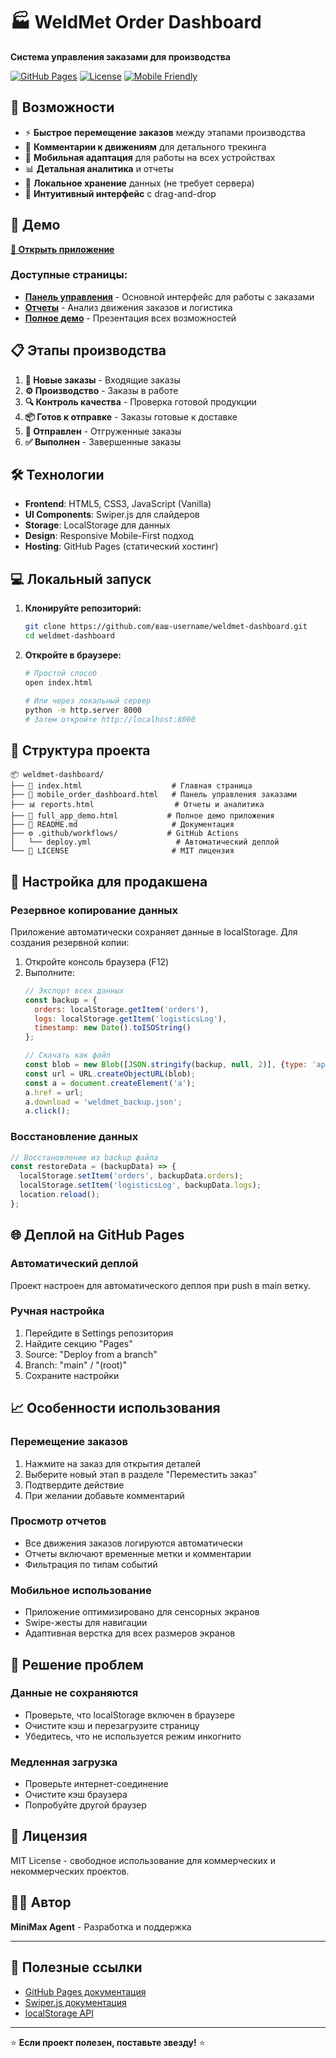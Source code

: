# 🏭 WeldMet Order Dashboard

**Система управления заказами для производства**

[![GitHub Pages](https://img.shields.io/badge/GitHub-Pages-brightgreen?logo=github)](https://ваш-username.github.io/weldmet-dashboard/)
[![License](https://img.shields.io/badge/License-MIT-blue.svg)](LICENSE)
[![Mobile Friendly](https://img.shields.io/badge/Mobile-Friendly-green.svg)]()

## 🌟 Возможности

- ⚡ **Быстрое перемещение заказов** между этапами производства
- 💬 **Комментарии к движениям** для детального трекинга
- 📱 **Мобильная адаптация** для работы на всех устройствах
- 📊 **Детальная аналитика** и отчеты
- 💾 **Локальное хранение** данных (не требует сервера)
- 🎯 **Интуитивный интерфейс** с drag-and-drop

## 🚀 Демо

**[📱 Открыть приложение](https://ваш-username.github.io/weldmet-dashboard/)**

### Доступные страницы:

- **[Панель управления](mobile_order_dashboard.html)** - Основной интерфейс для работы с заказами
- **[Отчеты](reports.html)** - Анализ движения заказов и логистика
- **[Полное демо](full_app_demo.html)** - Презентация всех возможностей

## 📋 Этапы производства

1. **📝 Новые заказы** - Входящие заказы
2. **⚙️ Производство** - Заказы в работе
3. **🔍 Контроль качества** - Проверка готовой продукции
4. **📦 Готов к отправке** - Заказы готовые к доставке
5. **🚚 Отправлен** - Отгруженные заказы
6. **✅ Выполнен** - Завершенные заказы

## 🛠️ Технологии

- **Frontend**: HTML5, CSS3, JavaScript (Vanilla)
- **UI Components**: Swiper.js для слайдеров
- **Storage**: LocalStorage для данных
- **Design**: Responsive Mobile-First подход
- **Hosting**: GitHub Pages (статический хостинг)

## 💻 Локальный запуск

1. **Клонируйте репозиторий:**
   ```bash
   git clone https://github.com/ваш-username/weldmet-dashboard.git
   cd weldmet-dashboard
   ```

2. **Откройте в браузере:**
   ```bash
   # Простой способ
   open index.html
   
   # Или через локальный сервер
   python -m http.server 8000
   # Затем откройте http://localhost:8000
   ```

## 📁 Структура проекта

```
📦 weldmet-dashboard/
├── 📄 index.html                    # Главная страница
├── 📱 mobile_order_dashboard.html   # Панель управления заказами
├── 📊 reports.html                  # Отчеты и аналитика
├── 🎯 full_app_demo.html           # Полное демо приложения
├── 📝 README.md                     # Документация
├── ⚙️ .github/workflows/           # GitHub Actions
│   └── deploy.yml                   # Автоматический деплой
└── 📜 LICENSE                       # MIT лицензия
```

## 🔧 Настройка для продакшена

### Резервное копирование данных
Приложение автоматически сохраняет данные в localStorage. Для создания резервной копии:

1. Откройте консоль браузера (F12)
2. Выполните:
   ```javascript
   // Экспорт всех данных
   const backup = {
     orders: localStorage.getItem('orders'),
     logs: localStorage.getItem('logisticsLog'),
     timestamp: new Date().toISOString()
   };
   
   // Скачать как файл
   const blob = new Blob([JSON.stringify(backup, null, 2)], {type: 'application/json'});
   const url = URL.createObjectURL(blob);
   const a = document.createElement('a');
   a.href = url;
   a.download = 'weldmet_backup.json';
   a.click();
   ```

### Восстановление данных
```javascript
// Восстановление из backup файла
const restoreData = (backupData) => {
  localStorage.setItem('orders', backupData.orders);
  localStorage.setItem('logisticsLog', backupData.logs);
  location.reload();
};
```

## 🌐 Деплой на GitHub Pages

### Автоматический деплой
Проект настроен для автоматического деплоя при push в main ветку.

### Ручная настройка
1. Перейдите в Settings репозитория
2. Найдите секцию "Pages"
3. Source: "Deploy from a branch"
4. Branch: "main" / "(root)"
5. Сохраните настройки

## 📈 Особенности использования

### Перемещение заказов
1. Нажмите на заказ для открытия деталей
2. Выберите новый этап в разделе "Переместить заказ"
3. Подтвердите действие
4. При желании добавьте комментарий

### Просмотр отчетов
- Все движения заказов логируются автоматически
- Отчеты включают временные метки и комментарии
- Фильтрация по типам событий

### Мобильное использование
- Приложение оптимизировано для сенсорных экранов
- Swipe-жесты для навигации
- Адаптивная верстка для всех размеров экранов

## 🐛 Решение проблем

### Данные не сохраняются
- Проверьте, что localStorage включен в браузере
- Очистите кэш и перезагрузите страницу
- Убедитесь, что не используется режим инкогнито

### Медленная загрузка
- Проверьте интернет-соединение
- Очистите кэш браузера
- Попробуйте другой браузер

## 📄 Лицензия

MIT License - свободное использование для коммерческих и некоммерческих проектов.

## 👨‍💻 Автор

**MiniMax Agent** - Разработка и поддержка

---

## 🔗 Полезные ссылки

- [GitHub Pages документация](https://docs.github.com/en/pages)
- [Swiper.js документация](https://swiperjs.com/)
- [localStorage API](https://developer.mozilla.org/en-US/docs/Web/API/Window/localStorage)

---

⭐ **Если проект полезен, поставьте звезду!** ⭐